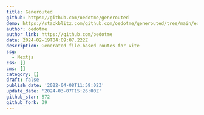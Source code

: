 ```yaml
---
title: Generouted
github: https://github.com/oedotme/generouted
demo: https://stackblitz.com/github.com/oedotme/generouted/tree/main/explorer
author: oedotme
author_link: https://github.com/oedotme
date: 2024-02-19T04:09:07.222Z
description: Generated file-based routes for Vite
ssg:
  - Nextjs
css: []
cms: []
category: []
draft: false
publish_date: '2022-04-08T11:59:02Z'
update_date: '2024-03-07T15:26:00Z'
github_star: 872
github_fork: 39
---
```

